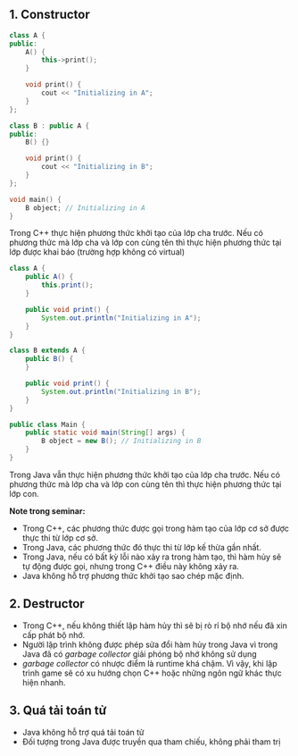 ## 1. Constructor
```C++
class A {
public:
    A() {
        this->print();
    }

    void print() {
        cout << "Initializing in A";
    }
};

class B : public A {
public:
    B() {}

    void print() {
        cout << "Initializing in B";
    }
};

void main() {
    B object; // Initializing in A
}
```
Trong C++ thực hiện phương thức khởi tạo của lớp cha trước. Nếu có phương thức mà lớp cha và lớp con cùng tên thì thực hiện phương thức tại lớp được khai báo (trường hợp không có virtual)

```java
class A {
    public A() {
        this.print();
    }

    public void print() {
        System.out.println("Initializing in A");
    }
}

class B extends A {
    public B() {
    }

    public void print() {
        System.out.println("Initializing in B");
    }
}

public class Main {
    public static void main(String[] args) {
        B object = new B(); // Initializing in B
    }
}
```

Trong Java vẫn thực hiện phương thức khởi tạo của lớp cha trước. Nếu có phương thức mà lớp cha và lớp con cùng tên thì thực hiện phương thức tại lớp con. 

**Note trong seminar:**
- Trong C++, các phương thức được gọi trong hàm tạo của lớp cơ sở được thực thi từ lớp cơ sở.
- Trong Java, các phương thức đó thực thi từ lớp kế thừa gần nhất.
- Trong Java, nếu có bất kỳ lỗi nào xảy ra trong hàm tạo, thì hàm hủy sẽ tự động được gọi, nhưng trong C++ điều này không xảy ra.
- Java không hỗ trợ phương thức khởi tạo sao chép mặc định.

## 2. Destructor
- Trong C++, nếu không thiết lập hàm hủy thì sẽ bị rò rỉ bộ nhớ nếu đã xin cấp phát bộ nhớ.
- Người lập trình không được phép sửa đổi hàm hủy trong Java vì trong Java đã có *garbage collector* giải phóng bộ nhớ không sử dụng
- *garbage collector* có nhược điểm là runtime khá chậm. Vì vậy, khi lập trình game sẽ có xu hướng chọn C++ hoặc những ngôn ngữ khác thực hiện nhanh.

## 3. Quá tải toán tử
- Java không hỗ trợ quá tải toán tử
- Đối tượng trong Java được truyền qua tham chiếu, không phải tham trị
